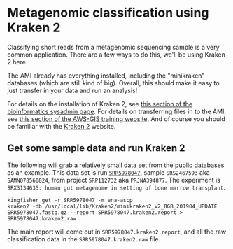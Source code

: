 # Metagenomic classification using Kraken 2

Classifying short reads from a metagenomic sequencing sample is a very common application. There are a few ways to do this, we'll be using Kraken 2 here.

The AMI already has everything installed, including the "minikraken" databases (which are still kind of big). Overall, this should make it easy to just transfer in your data and run an analysis!

For details on the installation of Kraken 2, see [this section of the bioinformatics sysadmin page](https://github.com/swainechen/chenlab-training/blob/main/sysadmin/bioinformatics.md#Kraken-2). For details on transferring files in to the AMI, see [this section of the AWS-GIS training website](http://slchen-lab-training.s3-website-ap-southeast-1.amazonaws.com/12-creates3sharedata/05-datatransfer-local2ec2.html). And of course you should be familiar with the [Kraken 2](https://ccb.jhu.edu/software/kraken2/) website.

## Get some sample data and run Kraken 2
The following will grab a relatively small data set from the public databases as an example. This data set is run [`SRR5978047`](https://www.ncbi.nlm.nih.gov/sra/?term=SRR5978047), sample `SRS2467593` aka `SAMN078560824`, from project `SRP112732` aka `PRJNA394877`. The experiment is `SRX3134635: human gut metagenome in setting of bone marrow transplant`.
```
kingfisher get -r SRR5978047 -m ena-ascp
kraken2 -db /usr/local/lib/Kraken2/minikraken2_v2_8GB_201904_UPDATE SRR5978047.fastq.gz --report SRR5978047.kraken2.report > SRR5978047.kraken2.raw
```

The main report will come out in `SRR5978047.kraken2.report`, and all the raw classification data in the `SRR5978047.kraken2.raw` file.

